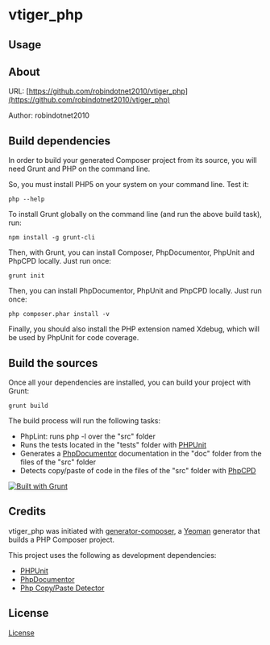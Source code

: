 vtiger_php
==============

Usage
--------------


About
--------------

URL: [https://github.com/robindotnet2010/vtiger_php](https://github.com/robindotnet2010/vtiger_php)

Author: robindotnet2010



Build dependencies
--------------

In order to build your generated Composer project from its source, you will need Grunt and PHP on the command line.

So, you must install PHP5 on your system on your command line. Test it:

```
php --help
```


To install Grunt globally on the command line (and run the above build task), run:

```
npm install -g grunt-cli
```


Then, with Grunt, you can install Composer, PhpDocumentor, PhpUnit and PhpCPD locally. Just run once:

```
grunt init
```

Then, you can install PhpDocumentor, PhpUnit and PhpCPD locally. Just run once:

```
php composer.phar install -v
```

Finally, you should also install the PHP extension named Xdebug, which will be used by PhpUnit for code coverage.


Build the sources
--------------

Once all your dependencies are installed, you can build your project with Grunt:

```
grunt build
```

The build process will run the following tasks:

* PhpLint: runs php -l over the "src" folder
* Runs the tests located in the "tests" folder with [PHPUnit](http://phpunit.de/)
* Generates a [PhpDocumentor](http://phpdoc.org) documentation in the "doc" folder from the files of the "src" folder
* Detects copy/paste of code in the files of the "src" folder with [PhpCPD](https://github.com/sebastianbergmann/phpcpd)

[![Built with Grunt](https://cdn.gruntjs.com/builtwith.png)](http://gruntjs.com/)





Credits
--------------

vtiger_php was initiated with [generator-composer](https://github.com/T1st3/generator-composer), a [Yeoman](http://yeoman.io) generator that builds a PHP Composer project.

This project uses the following as development dependencies:

* [PHPUnit](http://phpunit.de/)
* [PhpDocumentor](http://phpdoc.org)
* [Php Copy/Paste Detector](https://github.com/sebastianbergmann/phpcpd)


License
--------------

[License](https://github.com/robindotnet2010/vtiger_php/blob/master/LICENSE)
